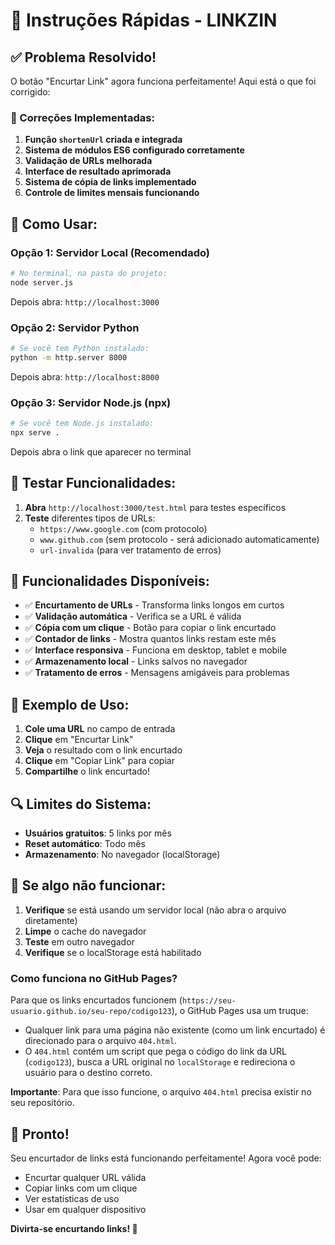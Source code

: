 # 🚀 Instruções Rápidas - LINKZIN

## ✅ Problema Resolvido!

O botão "Encurtar Link" agora funciona perfeitamente! Aqui está o que foi corrigido:

### 🔧 Correções Implementadas:

1. **Função `shortenUrl` criada e integrada**
2. **Sistema de módulos ES6 configurado corretamente**
3. **Validação de URLs melhorada**
4. **Interface de resultado aprimorada**
5. **Sistema de cópia de links implementado**
6. **Controle de limites mensais funcionando**

## 🎯 Como Usar:

### Opção 1: Servidor Local (Recomendado)
```bash
# No terminal, na pasta do projeto:
node server.js
```
Depois abra: `http://localhost:3000`

### Opção 2: Servidor Python
```bash
# Se você tem Python instalado:
python -m http.server 8000
```
Depois abra: `http://localhost:8000`

### Opção 3: Servidor Node.js (npx)
```bash
# Se você tem Node.js instalado:
npx serve .
```
Depois abra o link que aparecer no terminal

## 🧪 Testar Funcionalidades:

1. **Abra** `http://localhost:3000/test.html` para testes específicos
2. **Teste** diferentes tipos de URLs:
   - `https://www.google.com` (com protocolo)
   - `www.github.com` (sem protocolo - será adicionado automaticamente)
   - `url-invalida` (para ver tratamento de erros)

## 🎨 Funcionalidades Disponíveis:

- ✅ **Encurtamento de URLs** - Transforma links longos em curtos
- ✅ **Validação automática** - Verifica se a URL é válida
- ✅ **Cópia com um clique** - Botão para copiar o link encurtado
- ✅ **Contador de links** - Mostra quantos links restam este mês
- ✅ **Interface responsiva** - Funciona em desktop, tablet e mobile
- ✅ **Armazenamento local** - Links salvos no navegador
- ✅ **Tratamento de erros** - Mensagens amigáveis para problemas

## 📱 Exemplo de Uso:

1. **Cole uma URL** no campo de entrada
2. **Clique** em "Encurtar Link"
3. **Veja** o resultado com o link encurtado
4. **Clique** em "Copiar Link" para copiar
5. **Compartilhe** o link encurtado!

## 🔍 Limites do Sistema:

- **Usuários gratuitos**: 5 links por mês
- **Reset automático**: Todo mês
- **Armazenamento**: No navegador (localStorage)

## 🐛 Se algo não funcionar:

1. **Verifique** se está usando um servidor local (não abra o arquivo diretamente)
2. **Limpe** o cache do navegador
3. **Teste** em outro navegador
4. **Verifique** se o localStorage está habilitado

### Como funciona no GitHub Pages?

Para que os links encurtados funcionem (`https://seu-usuario.github.io/seu-repo/codigo123`), o GitHub Pages usa um truque:

- Qualquer link para uma página não existente (como um link encurtado) é direcionado para o arquivo `404.html`.
- O `404.html` contém um script que pega o código do link da URL (`codigo123`), busca a URL original no `localStorage` e redireciona o usuário para o destino correto.

**Importante**: Para que isso funcione, o arquivo `404.html` precisa existir no seu repositório.

## 🎉 Pronto!

Seu encurtador de links está funcionando perfeitamente! Agora você pode:

- Encurtar qualquer URL válida
- Copiar links com um clique
- Ver estatísticas de uso
- Usar em qualquer dispositivo

**Divirta-se encurtando links! 🚀** 